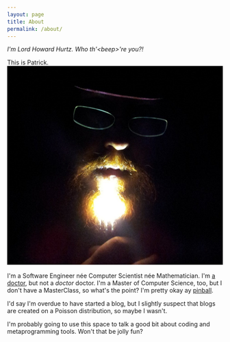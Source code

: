 ```yaml
---
layout: page
title: About
permalink: /about/
---
```

*I'm Lord Howard Hurtz.  Who th'\<beep\>'re you?!*

This is Patrick.  ![The cave beard](/img/cave_beard.jpg)

I'm a Software Engineer née Computer Scientist née Mathematician.
I'm [a doctor](https://ir.uiowa.edu/etd/5831/), but not a *doctor* doctor.
I'm a Master of Computer Science, too, but I don't have a MasterClass, so what's the point?
I'm pretty okay ay [pinball](https://www.ifpapinball.com/player.php?p=61457).

I'd say I'm overdue to have started a blog, but I slightly suspect that blogs are created on a Poisson distribution, so maybe I wasn't.

I'm probably going to use this space to talk a good bit about coding and metaprogramming tools.
Won't that be jolly fun?

